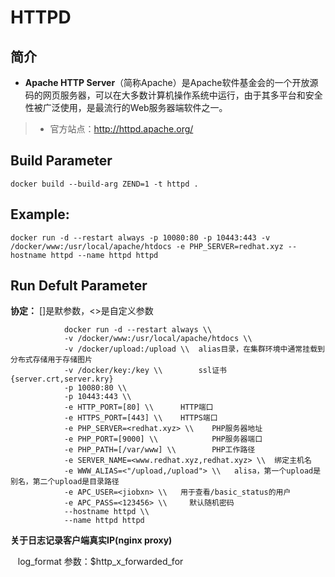 HTTPD
===
## 简介
* **Apache HTTP Server**（简称Apache）是Apache软件基金会的一个开放源码的网页服务器，可以在大多数计算机操作系统中运行，由于其多平台和安全性被广泛使用，是最流行的Web服务器端软件之一。
> * 官方站点：http://httpd.apache.org/

## Build Parameter

    docker build --build-arg ZEND=1 -t httpd .

## Example:

    docker run -d --restart always -p 10080:80 -p 10443:443 -v /docker/www:/usr/local/apache/htdocs -e PHP_SERVER=redhat.xyz --hostname httpd --name httpd httpd

## Run Defult Parameter
**协定：** []是默参数，<>是自定义参数

				docker run -d --restart always \\
				-v /docker/www:/usr/local/apache/htdocs \\
				-v /docker/upload:/upload \\  alias目录，在集群环境中通常挂载到分布式存储用于存储图片
				-v /docker/key:/key \\        ssl证书{server.crt,server.kry}
				-p 10080:80 \\   
				-p 10443:443 \\
				-e HTTP_PORT=[80] \\      HTTP端口
				-e HTTPS_PORT=[443] \\    HTTPS端口
				-e PHP_SERVER=<redhat.xyz> \\    PHP服务器地址
				-e PHP_PORT=[9000] \\            PHP服务器端口
				-e PHP_PATH=[/var/www] \\        PHP工作路径
				-e SERVER_NAME=<www.redhat.xyz,redhat.xyz> \\  绑定主机名
				-e WWW_ALIAS=<"/upload,/upload"> \\   alisa，第一个upload是别名，第二个upload是目录路径
				-e APC_USER=<jiobxn> \\   用于查看/basic_status的用户
				-e APC_PASS=<123456> \\     默认随机密码
				--hostname httpd \\
				--name httpd httpd

**关于日志记录客户端真实IP(nginx proxy)**

    log_format 参数：$http_x_forwarded_for
